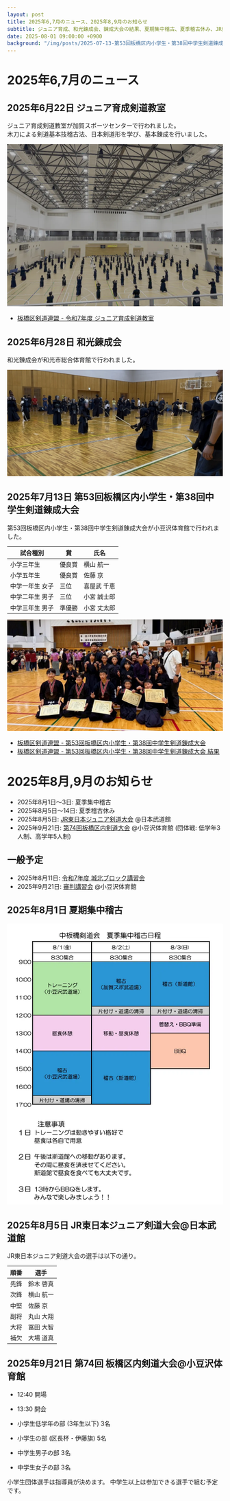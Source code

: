 ```yaml
---
layout: post
title: 2025年6,7月のニュース、2025年8,9月のお知らせ
subtitle: ジュニア育成、和光錬成会、錬成大会の結果、夏期集中稽古、夏季稽古休み、JR東日本ジュニア剣道大会
date: 2025-08-01 09:00:00 +0900
background: "/img/posts/2025-07-13-第53回板橋区内小学生・第38回中学生剣道錬成大会.webp"
---
```


# 2025年6,7月のニュース

## 2025年6月22日 ジュニア育成剣道教室

ジュニア育成剣道教室が加賀スポーツセンターで行われました。  
木刀による剣道基本技稽古法、日本剣道形を学び、基本錬成を行いました。

![ジュニア育成剣道教室](/img/posts/2025-06-22-ジュニア育成剣道教室.webp)

* [板橋区剣道連盟 - 令和7年度 ジュニア育成剣道教室](https://itabashi-kendo.com/workshop/20250622/)

## 2025年6月28日 和光錬成会

和光錬成会が和光市総合体育館で行われました。

![和光錬成会](/img/posts/2025-06-28-和光錬成会.webp)

## 2025年7月13日 第53回板橋区内小学生・第38回中学生剣道錬成大会

第53回板橋区内小学生・第38回中学生剣道錬成大会が小豆沢体育館で行われました。

| 試合種別                  | 賞     | 氏名        |
|---------------------------|--------|-------------|
| 小学三年生                | 優良賞 | 横山 航一   |
| 小学五年生                | 優良賞 | 佐藤 京     |
| 中学一年生 女子           | 三位   | 喜屋武 千恵 |
| 中学二年生 男子           | 三位   | 小宮 誠士郎 |
| 中学三年生 男子           | 準優勝 | 小宮 丈太郎 |

![第53回板橋区内小学生・第38回中学生剣道錬成大会の集合写真](/img/posts/2025-07-13-第53回板橋区内小学生・第38回中学生剣道錬成大会.webp)

* [板橋区剣道連盟 - 第53回板橋区内小学生・第38回中学生剣道錬成大会](https://itabashi-kendo.com/tournament/20250713/)
* [板橋区剣道連盟 - 第53回板橋区内小学生・第38回中学生剣道錬成大会 結果](https://itabashi-kendo.com/tournament/20250713_result/)

# 2025年8月,9月のお知らせ

* 2025年8月1日〜3日: 夏季集中稽古
* 2025年8月5日〜14日: 夏季稽古休み
* 2025年8月5日: [JR東日本ジュニア剣道大会](https://www.kendo.or.jp/competition/jr-34th/) @日本武道館
* 2025年9月21日: [第74回板橋区内剣道大会](https://itabashi-kendo.com/tournament/20250921/) @小豆沢体育館 (団体戦: 低学年3人制、高学年5人制)

## 一般予定

* 2025年8月11日: [令和7年度 城北ブロック講習会](https://itabashi-kendo.com/workshop/20250811/)
* 2025年9月21日: [審判講習会](https://itabashi-kendo.com/workshop/20250921/) @小豆沢体育館

## 2025年8月1日 夏期集中稽古

![夏期集中稽古の予定](/img/posts/2025-08-01-夏期集中稽古.webp)

## 2025年8月5日 JR東日本ジュニア剣道大会@日本武道館

JR東日本ジュニア剣道大会の選手は以下の通り。

| 順番 | 選手      |
|------|-----------|
| 先鋒 | 鈴木 啓真 |
| 次鋒 | 横山 航一 |
| 中堅 | 佐藤 京   |
| 副将 | 丸山 大翔 |
| 大将 | 冨田 大智 |
| 補欠 | 大場 道真 |

## 2025年9月21日 第74回 板橋区内剣道大会@小豆沢体育館

* 12:40 開場
* 13:30 開会

* 小学生低学年の部 (3年生以下) 3名
* 小学生の部 (区長杯・伊藤旗) 5名
* 中学生男子の部 3名
* 中学生女子の部 3名

小学生団体選手は指導員が決めます。
中学生以上は参加できる選手で組む予定です。

